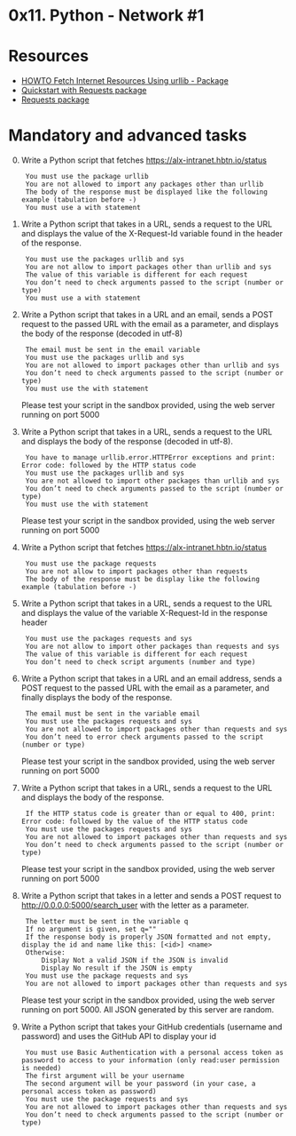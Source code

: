 # 0x11. Python - Network #1

# Resources

- [HOWTO Fetch Internet Resources Using urllib - Package](https://docs.python.org/3/howto/urllib2.html)
- [Quickstart with Requests package](https://requests.readthedocs.io/en/latest/)
- [Requests package](https://pypi.org/project/requests/)
# Mandatory and advanced tasks

0. Write a Python script that fetches <https://alx-intranet.hbtn.io/status>

        You must use the package urllib
        You are not allowed to import any packages other than urllib
        The body of the response must be displayed like the following example (tabulation before -)
        You must use a with statement

1. Write a Python script that takes in a URL, sends a request to the URL and displays the value of the X-Request-Id variable found in the header of the response.

        You must use the packages urllib and sys
        You are not allow to import packages other than urllib and sys
        The value of this variable is different for each request
        You don’t need to check arguments passed to the script (number or type)
        You must use a with statement

2. Write a Python script that takes in a URL and an email, sends a POST request to the passed URL with the email as a parameter, and displays the body of the response (decoded in utf-8)

        The email must be sent in the email variable
        You must use the packages urllib and sys
        You are not allowed to import packages other than urllib and sys
        You don’t need to check arguments passed to the script (number or type)
        You must use the with statement
    Please test your script in the sandbox provided, using the web server running on port 5000

3. Write a Python script that takes in a URL, sends a request to the URL and displays the body of the response (decoded in utf-8).

        You have to manage urllib.error.HTTPError exceptions and print: Error code: followed by the HTTP status code
        You must use the packages urllib and sys
        You are not allowed to import other packages than urllib and sys
        You don’t need to check arguments passed to the script (number or type)
        You must use the with statement
    Please test your script in the sandbox provided, using the web server running on port 5000

4. Write a Python script that fetches <https://alx-intranet.hbtn.io/status>

        You must use the package requests
        You are not allow to import packages other than requests
        The body of the response must be display like the following example (tabulation before -)

5. Write a Python script that takes in a URL, sends a request to the URL and displays the value of the variable X-Request-Id in the response header

        You must use the packages requests and sys
        You are not allow to import other packages than requests and sys
        The value of this variable is different for each request
        You don’t need to check script arguments (number and type)

6. Write a Python script that takes in a URL and an email address, sends a POST request to the passed URL with the email as a parameter, and finally displays the body of the response.

        The email must be sent in the variable email
        You must use the packages requests and sys
        You are not allowed to import packages other than requests and sys
        You don’t need to error check arguments passed to the script (number or type)
    Please test your script in the sandbox provided, using the web server running on port 5000

7. Write a Python script that takes in a URL, sends a request to the URL and displays the body of the response.

        If the HTTP status code is greater than or equal to 400, print: Error code: followed by the value of the HTTP status code
        You must use the packages requests and sys
        You are not allowed to import packages other than requests and sys
        You don’t need to check arguments passed to the script (number or type)
    Please test your script in the sandbox provided, using the web server running on port 5000

8. Write a Python script that takes in a letter and sends a POST request to <http://0.0.0.0:5000/search_user> with the letter as a parameter.

        The letter must be sent in the variable q
        If no argument is given, set q=""
        If the response body is properly JSON formatted and not empty, display the id and name like this: [<id>] <name>
        Otherwise:
            Display Not a valid JSON if the JSON is invalid
            Display No result if the JSON is empty
        You must use the package requests and sys
        You are not allowed to import packages other than requests and sys
    Please test your script in the sandbox provided, using the web server running on port 5000. All JSON generated by this server are random.

9. Write a Python script that takes your GitHub credentials (username and password) and uses the GitHub API to display your id

        You must use Basic Authentication with a personal access token as password to access to your information (only read:user permission is needed)
        The first argument will be your username
        The second argument will be your password (in your case, a personal access token as password)
        You must use the package requests and sys
        You are not allowed to import packages other than requests and sys
        You don’t need to check arguments passed to the script (number or type)
